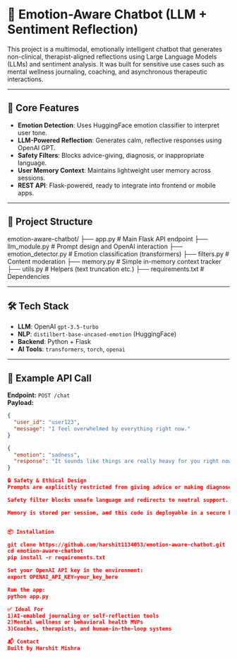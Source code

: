 # 🧠 Emotion-Aware Chatbot (LLM + Sentiment Reflection)

This project is a multimodal, emotionally intelligent chatbot that generates non-clinical, therapist-aligned reflections using Large Language Models (LLMs) and sentiment analysis. It was built for sensitive use cases such as mental wellness journaling, coaching, and asynchronous therapeutic interactions.

---

## 🎯 Core Features

- **Emotion Detection**: Uses HuggingFace emotion classifier to interpret user tone.
- **LLM-Powered Reflection**: Generates calm, reflective responses using OpenAI GPT.
- **Safety Filters**: Blocks advice-giving, diagnosis, or inappropriate language.
- **User Memory Context**: Maintains lightweight user memory across sessions.
- **REST API**: Flask-powered, ready to integrate into frontend or mobile apps.

---

## 🚀 Project Structure

emotion-aware-chatbot/
├── app.py # Main Flask API endpoint
├── llm_module.py # Prompt design and OpenAI interaction
├── emotion_detector.py # Emotion classification (transformers)
├── filters.py # Content moderation
├── memory.py # Simple in-memory context tracker
├── utils.py # Helpers (text truncation etc.)
├── requirements.txt # Dependencies


---

## 🛠️ Tech Stack

- **LLM**: OpenAI `gpt-3.5-turbo`
- **NLP**: `distilbert-base-uncased-emotion` (HuggingFace)
- **Backend**: Python + Flask
- **AI Tools**: `transformers`, `torch`, `openai`

---

## 🧪 Example API Call

**Endpoint:** `POST /chat`  
**Payload:**
```json
{
  "user_id": "user123",
  "message": "I feel overwhelmed by everything right now."
}

{
  "emotion": "sadness",
  "response": "It sounds like things are really heavy for you right now. I'm here with you."
}

🔒 Safety & Ethical Design
Prompts are explicitly restricted from giving advice or making diagnoses.

Safety filter blocks unsafe language and redirects to neutral support.

Memory is stored per session, and this code is deployable in a secure backend.


📦 Installation

git clone https://github.com/harshit1134053/emotion-aware-chatbot.git
cd emotion-aware-chatbot
pip install -r requirements.txt

Set your OpenAI API key in the environment:
export OPENAI_API_KEY=your_key_here

Run the app:
python app.py

✅ Ideal For
1)AI-enabled journaling or self-reflection tools
2)Mental wellness or behavioral health MVPs
3)Coaches, therapists, and human-in-the-loop systems

📬 Contact
Built by Harshit Mishra

